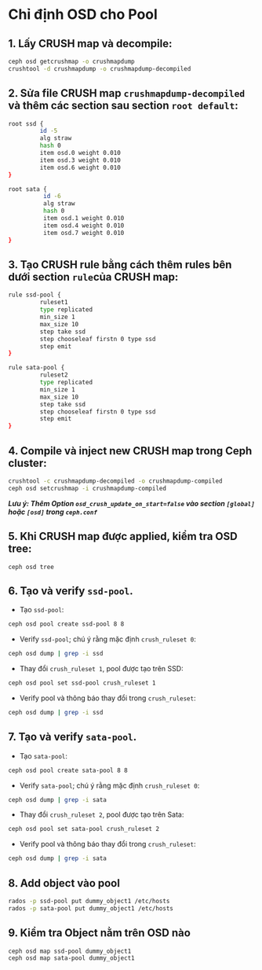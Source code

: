 # Chỉ định OSD cho Pool

## 1. Lấy CRUSH map và decompile:
```sh
ceph osd getcrushmap -o crushmapdump
crushtool -d crushmapdump -o crushmapdump-decompiled
```
## 2. Sửa file CRUSH map `crushmapdump-decompiled` và thêm các section sau section `root default`:
```sh
root ssd {
         id -5
         alg straw
         hash 0
         item osd.0 weight 0.010
         item osd.3 weight 0.010
         item osd.6 weight 0.010
}

root sata {
          id -6
          alg straw
          hash 0
          item osd.1 weight 0.010
          item osd.4 weight 0.010
          item osd.7 weight 0.010
}
```
## 3. Tạo CRUSH rule bằng cách thêm rules bên dưới section `rule`của CRUSH map:
```sh
rule ssd-pool {
         ruleset1
         type replicated
         min_size 1
         max_size 10
         step take ssd
         step chooseleaf firstn 0 type ssd
         step emit
}

rule sata-pool {
         ruleset2
         type replicated
         min_size 1
         max_size 10
         step take ssd
         step chooseleaf firstn 0 type ssd
         step emit
}
```
## 4. Compile và inject new CRUSH map trong Ceph cluster:
```sh
crushtool -c crushmapdump-decompiled -o crushmapdump-compiled
ceph osd setcrushmap -i crushmapdump-compiled
```
***Lưu ý: Thêm Option `osd_crush_update_on_start=false` vào section `[global]` hoặc `[osd]` trong `ceph.conf`***

## 5. Khi CRUSH map được applied, kiểm tra OSD tree:
```
ceph osd tree
```
## 6. Tạo và verify `ssd-pool`.
- Tạo `ssd-pool`:
```sh
ceph osd pool create ssd-pool 8 8
```
- Verify `ssd-pool`; chú ý rằng mặc định `crush_ruleset 0`:
```sh
ceph osd dump | grep -i ssd
```
- Thay đổi `crush_ruleset 1`, pool được tạo trên SSD:
```sh
ceph osd pool set ssd-pool crush_ruleset 1
```
- Verify pool và thông báo thay đổi trong `crush_ruleset`:
```sh
ceph osd dump | grep -i ssd
```
## 7. Tạo và verify `sata-pool`.
- Tạo `sata-pool`:
```sh
ceph osd pool create sata-pool 8 8
```
- Verify `sata-pool`; chú ý rằng mặc định `crush_ruleset 0`:
```sh
ceph osd dump | grep -i sata
```
- Thay đổi `crush_ruleset 2`, pool được tạo trên Sata:
```sh
ceph osd pool set sata-pool crush_ruleset 2
```
- Verify pool và thông báo thay đổi trong `crush_ruleset`:
```sh
ceph osd dump | grep -i sata
```
## 8. Add object vào pool
```sh
rados -p ssd-pool put dummy_object1 /etc/hosts
rados -p sata-pool put dummy_object1 /etc/hosts
```
## 9. Kiểm tra Object nằm trên OSD nào
```sh
ceph osd map ssd-pool dummy_object1
ceph osd map sata-pool dummy_object1
```
